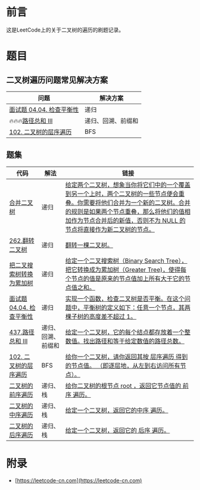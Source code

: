 # 前言

这是LeetCode上的关于二叉树的遍历的刷题记录。

# 题目

## 二叉树遍历问题常见解决方案

| 问题 | 解决方案 |
| ---- | ---- |
| [面试题 04.04. 检查平衡性](IsBalanced.java) |  递归 |
| 🔥🔥🔥[路径总和 III](PathSum.java) |  递归、回溯、前缀和 |
| [102. 二叉树的层序遍历](LevelOrder.java) |  BFS |

## 题集

| 代码 | 解法 | 链接 |
| ---- | ---- | ---- |
| [合并二叉树](MergeTrees.java) | 递归 | [给定两个二叉树，想象当你将它们中的一个覆盖到另一个上时，两个二叉树的一些节点便会重叠。你需要将他们合并为一个新的二叉树。合并的规则是如果两个节点重叠，那么将他们的值相加作为节点合并后的新值，否则不为 NULL 的节点将直接作为新二叉树的节点。](https://leetcode-cn.com/problems/merge-two-binary-trees/) |
| [262.翻转二叉树](InvertTree.java) |  递归 | [翻转一棵二叉树。](https://leetcode-cn.com/problems/invert-binary-tree/) |
| [把二叉搜索树转换为累加树](ConvertBST.java) | 递归 | [给定一个二叉搜索树（Binary Search Tree），把它转换成为累加树（Greater Tree)，使得每个节点的值是原来的节点值加上所有大于它的节点值之和。](https://leetcode-cn.com/problems/convert-bst-to-greater-tree/) |
| [面试题 04.04. 检查平衡性](IsBalanced.java) |  递归 | [实现一个函数，检查二叉树是否平衡。在这个问题中，平衡树的定义如下：任意一个节点，其两棵子树的高度差不超过 1。](https://leetcode-cn.com/problems/check-balance-lcci/) |
| [437.路径总和 III](PathSum.java) |  递归、回溯、前缀和 | [给定一个二叉树，它的每个结点都存放着一个整数值。找出路径和等于给定数值的路径总数。](https://leetcode-cn.com/problems/path-sum-iii/) |
| [102. 二叉树的层序遍历](LevelOrder.java) |  BFS | [给你一个二叉树，请你返回其按 层序遍历 得到的节点值。 （即逐层地，从左到右访问所有节点）。](https://leetcode-cn.com/problems/binary-tree-level-order-traversal/) |
| [二叉树的前序遍历](PreorderTraversal.java) |  递归、栈 | [给你二叉树的根节点 root ，返回它节点值的 前序 遍历。](https://leetcode-cn.com/problems/binary-tree-preorder-traversal/) |
| [二叉树的中序遍历](InorderTraversal.java) | 递归、栈 | [给定一个二叉树，返回它的中序 遍历。](https://leetcode-cn.com/problems/binary-tree-inorder-traversal/) |
| [二叉树的后序遍历](PostorderTraversal.java) |  递归、栈 | [给定一个二叉树，返回它的 后序 遍历。](https://leetcode-cn.com/problems/binary-tree-postorder-traversal/) |

# 附录

 - [https://leetcode-cn.com](https://leetcode-cn.com)
